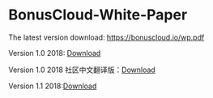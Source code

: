 # BonusCloud-White-Paper

The latest version download: https://bonuscloud.io/wp.pdf

Version 1.0 2018: [Download](https://github.com/BonusCloud/BonusCloud-White-Paper/blob/master/BonusCloud%20White%20Paper%202018%20Version%201.0.pdf)

Version 1.0 2018 社区中文翻译版：[Download](https://github.com/BonusCloud/BonusCloud-White-Paper/blob/master/BonusCloud%20%E7%99%BD%E7%9A%AE%E4%B9%A6%20v1.0.pdf)

Version 1.1 2018:[Download](https://github.com/BonusCloud/BonusCloud-White-Paper/blob/master/BonusCloud%20White%20Paper%202018%20Version%201.1%20.pdf)
